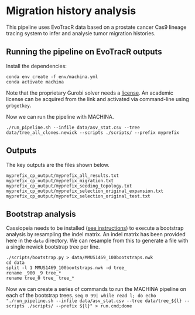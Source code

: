 # Migration history analysis

This pipeline uses EvoTracR data based on a prostate cancer Cas9 lineage tracing system to infer and analysie tumor
migration histories.

## Running the pipeline on EvoTracR outputs

Install the dependencies:

```
conda env create -f env/machina.yml
conda activate machina
```

Note that the proprietary Gurobi solver needs a [license](https://www.gurobi.com/academia/academic-program-and-licenses/). An academic license can be acquired from the link and activated via command-line using `grbgetkey`.

Now we can run the pipeline with MACHINA.

`./run_pipeline.sh --infile data/asv_stat.csv --tree data/tree_all_clones.newick --scripts ./scripts/ --prefix myprefix`

## Outputs
The key outputs are the files shown below.

```
myprefix_cp_output/myprefix_all_results.txt
myprefix_cp_output/myprefix_migration.txt
myprefix_cp_output/myprefix_seeding_topology.txt
myprefix_cp_output/myprefix_selection_original_expansion.txt
myprefix_cp_output/myprefix_selection_original_test.txt
```

## Bootstrap analysis
Cassiopeia needs to be installed ([see instructions](https://cassiopeia.readthedocs.io/en/latest/setup.html)) to execute a bootstrap analysis by resampling the indel matrix. An indel matrix has been provided here in the `data` directory. We can resample from this to generate a file with a single newick bootstrap tree per line.

```
./scripts/bootstrap.py > data/MMUS1469_100bootstraps.nwk
cd data
split -l 1 MMUS1469_100bootstraps.nwk -d tree_
rename _900 _9 tree_*
rename tree_0 tree_ tree_*
```
Now we can create a series of commands to run the MACHINA pipeline on each of the bootstrap trees.
`seq 0 99| while read l; do echo "./run_pipeline.sh --infile data/asv_stat.csv --tree data/tree_${l} --scripts ./scripts/ --prefix ${l}" > run.cmd;done`
